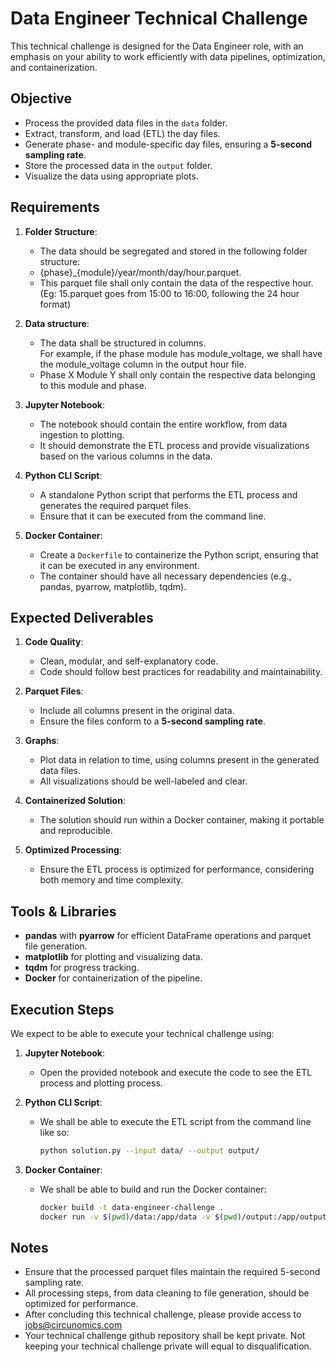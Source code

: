# Data Engineer Technical Challenge

This technical challenge is designed for the Data Engineer role, with an emphasis on your ability to work efficiently with data pipelines, optimization, and containerization.

## Objective

- Process the provided data files in the `data` folder.
- Extract, transform, and load (ETL) the day files.
- Generate phase- and module-specific day files, ensuring a **5-second sampling rate**.
- Store the processed data in the `output` folder.
- Visualize the data using appropriate plots.

## Requirements

1. **Folder Structure**:
   - The data should be segregated and stored in the following folder structure:
   - {phase}_{module}/year/month/day/hour.parquet.
   - This parquet file shall only contain the data of the respective hour. (Eg: 15.parquet goes from 15:00 to 16:00, following the 24 hour format)

2. **Data structure**:
   - The data shall be structured in columns.<br>
For example, if the phase module has module_voltage, we shall have the module_voltage column in the output hour file.
   - Phase X Module Y shall only contain the respective data belonging to this module and phase. 
1. **Jupyter Notebook**:
   - The notebook should contain the entire workflow, from data ingestion to plotting.
   - It should demonstrate the ETL process and provide visualizations based on the various columns in the data.

2. **Python CLI Script**:
   - A standalone Python script that performs the ETL process and generates the required parquet files.
   - Ensure that it can be executed from the command line.

3. **Docker Container**:
   - Create a `Dockerfile` to containerize the Python script, ensuring that it can be executed in any environment.
   - The container should have all necessary dependencies (e.g., pandas, pyarrow, matplotlib, tqdm).

## Expected Deliverables

1. **Code Quality**:
   - Clean, modular, and self-explanatory code.
   - Code should follow best practices for readability and maintainability.
   
2. **Parquet Files**:
   - Include all columns present in the original data.
   - Ensure the files conform to a **5-second sampling rate**.

3. **Graphs**:
   - Plot data in relation to time, using columns present in the generated data files.
   - All visualizations should be well-labeled and clear.

4. **Containerized Solution**:
   - The solution should run within a Docker container, making it portable and reproducible.

5. **Optimized Processing**:
   - Ensure the ETL process is optimized for performance, considering both memory and time complexity.

## Tools & Libraries

- **pandas** with **pyarrow** for efficient DataFrame operations and parquet file generation.
- **matplotlib** for plotting and visualizing data.
- **tqdm** for progress tracking.
- **Docker** for containerization of the pipeline.


## Execution Steps

We expect to be able to execute your technical challenge using:

1. **Jupyter Notebook**:
   - Open the provided notebook and execute the code to see the ETL process and plotting process.

2. **Python CLI Script**:
   - We shall be able to execute the ETL script from the command line like so:
     ```bash
     python solution.py --input data/ --output output/
     ```

3. **Docker Container**:
   - We shall be able to build and run the Docker container:
     ```bash
     docker build -t data-engineer-challenge .
     docker run -v $(pwd)/data:/app/data -v $(pwd)/output:/app/output data-engineer-challenge
     ```


## Notes

- Ensure that the processed parquet files maintain the required 5-second sampling rate.
- All processing steps, from data cleaning to file generation, should be optimized for performance.
- After concluding this technical challenge, please provide access to jobs@circunomics.com
- Your technical challenge github repository shall be kept private. Not keeping your technical challenge private will equal to disqualification.


